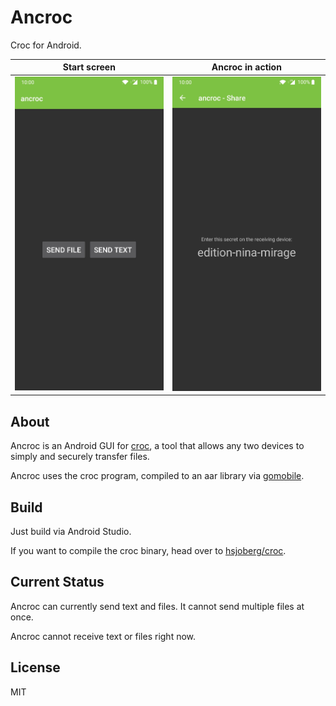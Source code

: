 # Ancroc

Croc for Android.

| Start screen                             | Ancroc in action                         |
|------------------------------------------|------------------------------------------|
| <img src="screenshot-1.jpg" width="300"> | <img src="screenshot-2.jpg" width="300"> | 

## About

Ancroc is an Android GUI for [croc](https://github.com/schollz/croc), a tool that allows any two
devices to simply and securely transfer files.

Ancroc uses the croc program, compiled to an aar library via [gomobile](https://godoc.org/golang.org/x/mobile/cmd/gomobile).

## Build

Just build via Android Studio.

If you want to compile the croc binary, head over to [hsjoberg/croc](https://github.com/hsjoberg/croc).

## Current Status

Ancroc can currently send text and files. It cannot send multiple files at once.

Ancroc cannot receive text or files right now.

## License

MIT